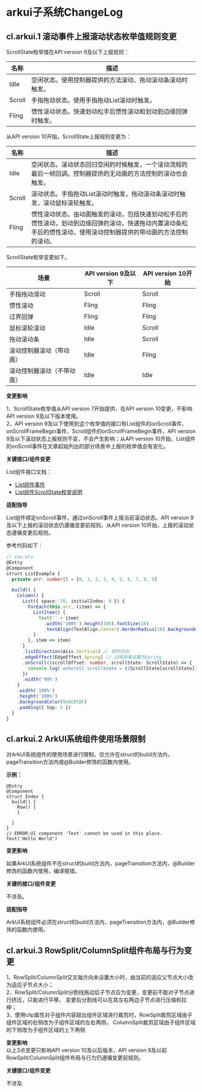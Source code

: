 # arkui子系统ChangeLog

## cl.arkui.1 滚动事件上报滚动状态枚举值规则变更

ScrollState枚举值在API version 9及以下上报规则：

| 名称     | 描述                             |
| ------ | ------------------------------ |
| Idle   | 空闲状态。使用控制器提供的方法滚动、拖动滚动条滚动时触发。  |
| Scroll | 手指拖动状态。使用手指拖动List滚动时触发。        |
| Fling  | 惯性滚动状态。快速划动松手后惯性滚动和划动到边缘回弹时触发。 |

从API version 10开始，ScrollState上报规则变更为：

| 名称     | 描述                             |
| ------ | ------------------------------ |
| Idle   | 空闲状态。滚动状态回归空闲的时候触发，一个滚动流程的最后一帧回调。控制器提供的无动画的方法控制的滚动也会触发。  |
| Scroll | 滚动状态。手指拖动List滚动时触发，拖动滚动条滚动时触发，滚动鼠标滚轮触发。        |
| Fling  | 惯性滚动状态。由动画触发的滚动，包括快速划动松手后的惯性滚动，划动到边缘回弹的滚动，快速拖动内置滚动条松手后的惯性滚动，使用滚动控制器提供的带动画的方法控制的滚动。 |

ScrollState枚举变更如下。

| 场景     | API version 9及以下                         |API version 10开始                           |
| ------ | ------------------------------ |------------------------------ |
| 手指拖动滑动   | Scroll | Scroll |
| 惯性滚动   | Fling | Fling |
| 过界回弹   | Fling | Fling |
| 鼠标滚轮滚动   | Idle | Scroll |
| 拖动滚动条   | Idle | Scroll |
| 滚动控制器滚动（带动画）   | Idle | Fling |
| 滚动控制器滚动（不带动画）   | Idle | Idle |

**变更影响**

1、ScrollState枚举值从API version 7开始提供，在API version 10变更，不影响API version 9及以下版本使用。<br/>
2、API version 9及以下使用到这个枚举值的接口有List组件的onScroll事件、onScrollFrameBegin事件、Scroll组件的onScrollFrameBegin事件，API version 9及以下滚动状态上报规则不变，不会产生影响；从API version 10开始，List组件的onScroll事件在文章起始列出的部分场景中上报的枚举值会有变化。

**关键接口/组件变更**

List组件接口文档：
- [List组件事件](../../../application-dev/reference/arkui-ts/ts-container-list.md#事件)
- [List组件ScrollState枚举说明](../../../application-dev/reference/arkui-ts/ts-container-list.md#scrollstate枚举说明)

**适配指导**

List组件绑定onScroll事件，通过onScroll事件上报当前滚动状态。API version 9及以下上报的滚动状态仍遵循变更前规则，从API version 10开始，上报的滚动状态遵循变更后规则。

参考代码如下：
```ts
// xxx.ets
@Entry
@Component
struct ListExample {
  private arr: number[] = [0, 1, 2, 3, 4, 5, 6, 7, 8, 9]

  build() {
    Column() {
      List({ space: 20, initialIndex: 0 }) {
        ForEach(this.arr, (item) => {
          ListItem() {
            Text('' + item)
              .width('100%').height(100).fontSize(16)
              .textAlign(TextAlign.Center).borderRadius(10).backgroundColor(0xFFFFFF)
          }
        }, item => item)
      }
      .listDirection(Axis.Vertical) // 排列方向
      .edgeEffect(EdgeEffect.Spring) // 边缘效果设置为Spring
      .onScroll((scrollOffset: number, scrollState: ScrollState) => {
        console.log(`onScroll scrollState = ${ScrollState[scrollState]}, scrollOffset = ${[scrollOffset]}`)
      })
      .width('90%')
    }
    .width('100%')
    .height('100%')
    .backgroundColor(0xDCDCDC)
    .padding({ top: 5 })
  }
}
```

## cl.arkui.2 ArkUI系统组件使用场景限制

对ArkUI系统组件的使用场景进行限制，仅允许在struct的build方法内， pageTransition方法内或@Builder修饰的函数内使用。

**示例：**

```
@Entry
@Component
struct Index {
  build() {
    Row() {
    }

  }
}
// ERROR:UI component 'Text' cannot be used in this place.
Text('Hello World')
```

**变更影响**

 如果ArkUI系统组件不在struct的build方法内，pageTransition方法内，@Builder修饰的函数内使用，编译报错。

**关键的接口/组件变更**

不涉及。

**适配指导**

 ArkUI系统组件必须在struct的build方法内，pageTransition方法内，@Builder修饰的函数内使用。

## cl.arkui.3 RowSplit/ColumnSplit组件布局与行为变更

1、RowSplit/ColumnSplit交叉轴方向未设置大小时，由当前的适应父节点大小改为适应子节点大小；  
2、RowSplit/ColumnSplit分割线拖动后子节点应为变更，变更前不能对子节点进行挤压，只能进行平移，
变更后分割线可以在其左右两边子节点进行压缩和拉伸；  
3、使用clip属性对子组件内容超出组件区域进行裁剪时，RowSplit裁剪区域由子组件区域的右侧改为子组件区域的左右两侧，
ColumnSplit裁剪区域由子组件区域的下侧改为子组件区域的上下两侧

**变更影响**  
以上3点变更只影响API version 10及以后版本，API version 9及以前RowSplit/ColumnSplit组件布局与行为仍遵循变更前规则。

**关键接口/组件变更**

不涉及
